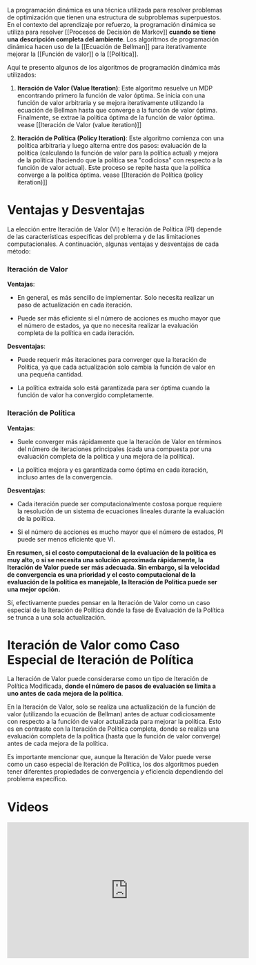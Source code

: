 
La programación dinámica es una técnica utilizada para resolver problemas de optimización que tienen una estructura de subproblemas superpuestos. En el contexto del aprendizaje por refuerzo, la programación dinámica se utiliza para resolver [[Procesos de Decisión de Markov]] **cuando se tiene una descripción completa del ambiente**. Los algoritmos de programación dinámica hacen uso de la [[Ecuación de Bellman]] para iterativamente mejorar la [[Función de valor]] o la [[Política]].

Aquí te presento algunos de los algoritmos de programación dinámica más utilizados:

1. **Iteración de Valor (Value Iteration)**: Este algoritmo resuelve un MDP encontrando primero la función de valor óptima. Se inicia con una función de valor arbitraria y se mejora iterativamente utilizando la ecuación de Bellman hasta que converge a la función de valor óptima. Finalmente, se extrae la política óptima de la función de valor óptima. vease [[Iteración de Valor (value iteration)]]

2. **Iteración de Política (Policy Iteration)**: Este algoritmo comienza con una política arbitraria y luego alterna entre dos pasos: evaluación de la política (calculando la función de valor para la política actual) y mejora de la política (haciendo que la política sea "codiciosa" con respecto a la función de valor actual). Este proceso se repite hasta que la política converge a la política óptima. vease [[Iteración de Política (policy iteration)]]


# Ventajas y Desventajas

La elección entre Iteración de Valor (VI) e Iteración de Política (PI) depende de las características específicas del problema y de las limitaciones computacionales. A continuación, algunas ventajas y desventajas de cada método:

### Iteración de Valor

**Ventajas**:

- En general, es más sencillo de implementar. Solo necesita realizar un paso de actualización en cada iteración.

- Puede ser más eficiente si el número de acciones es mucho mayor que el número de estados, ya que no necesita realizar la evaluación completa de la política en cada iteración.

**Desventajas**:

- Puede requerir más iteraciones para converger que la Iteración de Política, ya que cada actualización solo cambia la función de valor en una pequeña cantidad.

- La política extraída solo está garantizada para ser óptima cuando la función de valor ha convergido completamente.

### Iteración de Política

**Ventajas**:

- Suele converger más rápidamente que la Iteración de Valor en términos del número de iteraciones principales (cada una compuesta por una evaluación completa de la política y una mejora de la política).

- La política mejora y es garantizada como óptima en cada iteración, incluso antes de la convergencia.

**Desventajas**:

- Cada iteración puede ser computacionalmente costosa porque requiere la resolución de un sistema de ecuaciones lineales durante la evaluación de la política.

- Si el número de acciones es mucho mayor que el número de estados, PI puede ser menos eficiente que VI.

**En resumen, si el costo computacional de la evaluación de la política es muy alto, o si se necesita una solución aproximada rápidamente, la Iteración de Valor puede ser más adecuada. Sin embargo, si la velocidad de convergencia es una prioridad y el costo computacional de la evaluación de la política es manejable, la Iteración de Política puede ser una mejor opción.**

Sí, efectivamente puedes pensar en la Iteración de Valor como un caso especial de la Iteración de Política donde la fase de Evaluación de la Política se trunca a una sola actualización. 

# Iteración de Valor como Caso Especial de Iteración de Política

La Iteración de Valor puede considerarse como un tipo de Iteración de Política Modificada, **donde el número de pasos de evaluación se limita a uno antes de cada mejora de la política**.

En la Iteración de Valor, solo se realiza una actualización de la función de valor (utilizando la ecuación de Bellman) antes de actuar codiciosamente con respecto a la función de valor actualizada para mejorar la política. Esto es en contraste con la Iteración de Política completa, donde se realiza una evaluación completa de la política (hasta que la función de valor converge) antes de cada mejora de la política.

Es importante mencionar que, aunque la Iteración de Valor puede verse como un caso especial de Iteración de Política, los dos algoritmos pueden tener diferentes propiedades de convergencia y eficiencia dependiendo del problema específico.

# Videos

<iframe width="560" height="315" src="https://www.youtube.com/embed/3idKCA2IIEk?start=156" title="YouTube video player" frameborder="0" allow="accelerometer; autoplay; clipboard-write; encrypted-media; gyroscope; picture-in-picture; web-share" allowfullscreen></iframe>
